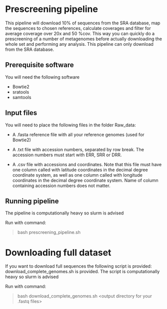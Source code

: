 # Prescreening pipeline
This pipeline will download 10% of sequences from the SRA database, map the sequences to chosen references, calculate coverages 
and filter for average coverage over 20x and 50 %cov. This way you can quickly do a prescreening of a number of metagenomes before actually
downloading the whole set and performing any analysis. This pipeline can only download from the SRA database. 

## Prerequisite software
You will need the following software

* Bowtie2
* sratools
* samtools

## Input files
You will need to place the following files in the folder Raw_data:
* A .fasta reference file with all your reference genomes (used for Bowtie2)

* A .txt file with accession numbers, separated by row break. The accession numbers must start with ERR, SRR or DRR.

* A .csv file with accessions and coordinates. Note that this file must have one column called <Latitude> with latitude coordinates in
  the decimal degree coordinate system, as well as one column called <Longitude> with longitude coordinates in the decimal degree coordinate 
  system. Name of column containing accession numbers does not matter.

## Running pipeline
The pipeline is computationally heavy so slurm is advised

Run with command:
> bash prescreening_pipeline.sh <fasta file with  references for mapping> <txt file with accessions> <csv file with accessions and coordinates>

# Downloading full dataset
If you want to download full sequences the following script is provided: download_complete_genomes.sh is provided.
The script is computationally heavy so slurm is advised

Run with command:
> bash download_complete_genomes.sh <output directory for your .fastq files>
  


